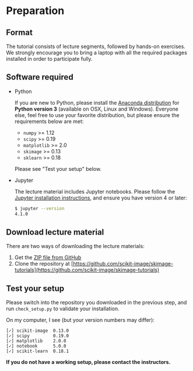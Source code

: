 # Preparation

## Format

The tutorial consists of lecture segments, followed by hands-on
exercises.  We strongly encourage you to bring a laptop with all the
required packages installed in order to participate fully.

## Software required

- Python

  If you are new to Python, please install the
  [Anaconda distribution](https://www.continuum.io/downloads) for
  **Python version 3** (available on OSX, Linux and Windows).
  Everyone else, feel free to use your favorite distribution, but
  please ensure the requirements below are met:

  - `numpy` >= 1.12
  - `scipy` >= 0.19
  - `matplotlib` >= 2.0
  - `skimage` >= 0.13
  - `sklearn` >= 0.18
  
  Please see "Test your setup" below.

- Jupyter

  The lecture material includes Jupyter notebooks.  Please follow the
  [Jupyter installation instructions](http://jupyter.readthedocs.io/en/latest/install.html),
  and ensure you have version 4 or later:

  ```bash
  $ jupyter --version
  4.1.0
  ```

## Download lecture material

There are two ways of downloading the lecture materials:

1. Get the [ZIP file from GitHub](https://github.com/scikit-image/skimage-tutorials/archive/master.zip)
2. Clone the repository at
    [https://github.com/scikit-image/skimage-tutorials](https://github.com/scikit-image/skimage-tutorials)

## Test your setup

Please switch into the repository you downloaded in the previous step, and run `check_setup.py`
to validate your installation.

On my computer, I see (but your version numbers may differ):

```
[✓] scikit-image  0.13.0
[✓] scipy         0.19.0
[✓] matplotlib    2.0.0
[✓] notebook      5.0.0
[✓] scikit-learn  0.18.1
```

**If you do not have a working setup, please contact the instructors.**


